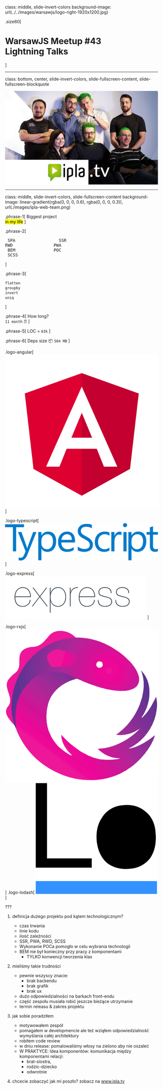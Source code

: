class: middle, slide-invert-colors
background-image: url(../../images/warsawjs/logo-right-1920x1200.jpg)

.size60[
# WarsawJS Meetup #43<br/><span class="slim">Lightning Talks</span>
]

---

class: bottom, center, slide-invert-colors, slide-fullscreen-content, slide-fullscreen-blockquote

![](./images/ipla-web-team.png)

---

class: middle, slide-invert-colors, slide-fullscreen-content
background-image: linear-gradient(rgba(0, 0, 0, 0.6), rgba(0, 0, 0, 0.3)), url(./images/ipla-web-team.png)

.phrase-1[
Biggest project<br/><mark>in my life</mark>
]

.phrase-2[
<pre>
 SPA                 SSR
RWD                PWA
 BEM               POC
 SCSS
</pre>
]

.phrase-3[
```
flatten
groupby
invert
uniq
```
]

.phrase-4[
How long?<br/>`11 month` ⏰
]


.phrase-5[
LOC = `63k`
]

.phrase-6[
Deps size 📦 `504 MB`
]

.logo-angular[
![](./images/logo-angular.png)
]

.logo-typescript[
![](./images/logo-typescript.png)
]

.logo-express[
![](./images/logo-expressjs.png)
]

.logo-rxjs[
![](./images/logo-rxjs.png)
]
.logo-lodash[
![](./images/logo-lodash.png)
]

???

1. definicja dużego projektu pod kątem technologicznym?

    - czas trwania
    - linie kodu
    - ilość zależności
    - SSR, PWA, RWD, SCSS
    + Wykonanie POCa pomogło w celu wybrania technologii
    - BEM nie był konieczny przy pracy z komponentami
        - TYLKO konwencji tworzenia klas

2. mieliśmy takie trudności

    - pewnie wszyscy znacie:
        - brak backendu
        - brak grafik
        - brak ux
    - dużo odpowiedzialności na barkach front-endu
    - część zespołu musiała robić jeszcze bieżące utrzymanie
    - termin releasu & zakres projektu

3. jak sobie poradziłem

    - motywowałem zespół
    - pomagałem w developmencie ale też wziąłem odpowiedzialność wymyślania całej architektury
    - robiłem code review
    - w dniu release: pomalowaliśmy włosy na zielono aby nie oszaleć
    + W PRAKTYCE: Idea komponentów: komunikacja między komponentami relacji:
        - brat-siostra,
        - rodzic-dziecko
        - odwrotnie

4. chcecie zobaczyć jak mi poszło? zobacz na www.ipla.tv
